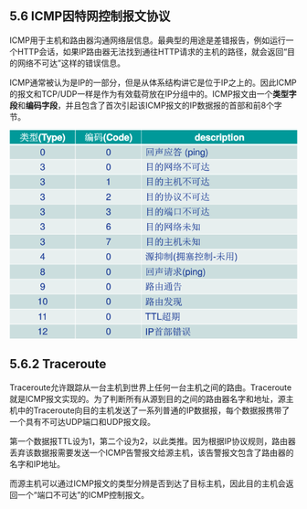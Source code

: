 ## 5.6 ICMP因特网控制报文协议

ICMP用于主机和路由器沟通网络层信息。最典型的用途是差错报告，例如运行一个HTTP会话，如果IP路由器无法找到通往HTTP请求的主机的路径，就会返回“目的网络不可达”这样的错误信息。

ICMP通常被认为是IP的一部分，但是从体系结构讲它是位于IP之上的。因此ICMP的报文和TCP/UDP一样是作为有效载荷放在IP分组中的。ICMP报文由一个**类型字段**和**编码字段**，并且包含了首次引起该ICMP报文的IP数据报的首部和前8个字节。

![](../image/chapter4/5.6.1.png)

## 5.6.2 Traceroute

Traceroute允许跟踪从一台主机到世界上任何一台主机之间的路由。Traceroute就是ICMP报文实现的。为了判断所有从源到目的之间的路由器名字和地址，源主机中的Traceroute向目的主机发送了一系列普通的IP数据报，每个数据报携带了一个具有不可达UDP端口和UDP报文段。

第一个数据报TTL设为1，第二个设为2，以此类推。因为根据IP协议规则，路由器丢弃该数据报需要发送一个ICMP告警报文给源主机，该告警报文包含了路由器的名字和IP地址。

而源主机可以通过ICMP报文的类型分辨是否到达了目标主机，因此目的主机会返回一个“端口不可达”的ICMP控制报文。
